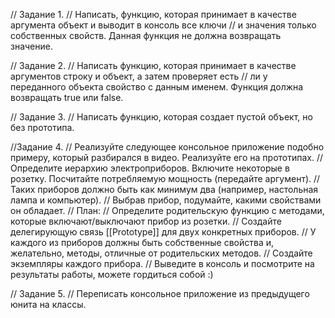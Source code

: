 // Задание 1.
// Написать, функцию, которая принимает в качестве аргумента объект и выводит в консоль все ключи
// и значения только собственных свойств. Данная функция не должна возвращать значение.
<br>

// Задание 2.
// Написать функцию, которая принимает в качестве аргументов строку и объект, а затем проверяет есть
// ли у переданного объекта свойство с данным именем. Функция должна возвращать true или false.


// Задание 3.
// Написать функцию, которая создает пустой объект, но без прототипа.


//Задание 4.
// Реализуйте следующее консольное приложение подобно примеру, который разбирался в видео. Реализуйте его на прототипах.
// Определите иерархию электроприборов. Включите некоторые в розетку. Посчитайте потребляемую мощность (передайте аргумент).
// Таких приборов должно быть как минимум два (например, настольная лампа и компьютер).
//  Выбрав прибор, подумайте, какими свойствами он обладает.
// План:
// Определите родительскую функцию с методами, которые включают/выключают прибор из розетки.
// Создайте делегирующую связь [[Prototype]] для двух конкретных приборов.
// У каждого из приборов должны быть собственные свойства и, желательно, методы, отличные от родительских методов.
// Создайте экземпляры каждого прибора.
// Выведите в консоль и посмотрите на результаты работы, можете гордиться собой :)


// Задание 5.
// Переписать консольное приложение из предыдущего юнита на классы.
